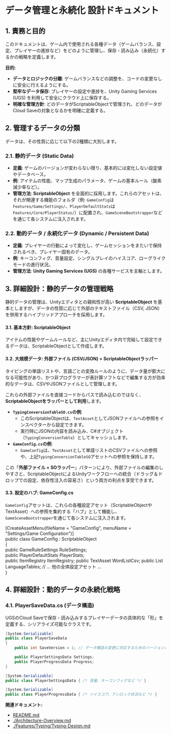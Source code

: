 # **データ管理と永続化 設計ドキュメント**

## **1. 責務と目的**

このドキュメントは、ゲーム内で使用される各種データ（ゲームバランス、設定、プレイヤーの進捗など）をどのように管理し、保存・読み込み（永続化）するかの戦略を定義します。

**目的:**

* **データとロジックの分離**: ゲームバランスなどの調整を、コードの変更なしに安全に行えるようにする。  
* **堅牢なデータ保存**: プレイヤーの設定や進捗を、Unity Gaming Services (UGS) を利用して安全にクラウド上に保存する。  
* **明確な管理方針**: どのデータがScriptableObjectで管理され、どのデータがCloud Saveの対象となるかを明確に定義する。

## **2. 管理するデータの分類**

データは、その性質に応じて以下の2種類に大別します。

### **2.1. 静的データ (Static Data)**

* **定義**: ゲームのバージョンが変わらない限り、基本的には変化しない設定値やデータベース。  
* **例**: アイテムの性能、マップ生成のパラメータ、ゲームの基本ルール（酸素減少率など）。  
* **管理方法**: **ScriptableObject** を全面的に採用します。これらのアセットは、それが関連する機能のフォルダ（例: `GameConfig`は`Features/Game/Settings/`、`PlayerDefaultStats`は`Features/Core/PlayerStatus/`）に配置され、`GameSceneBootstrapper`などを通じて各システムに注入されます。

### **2.2. 動的データ / 永続化データ (Dynamic / Persistent Data)**

* **定義**: プレイヤーの行動によって変化し、ゲームセッションをまたいで保持されるべき、プレイヤー固有のデータ。  
* **例**: キーコンフィグ、音量設定、シングルプレイのハイスコア、ローグライクモードの進行状況。  
* **管理方法**: **Unity Gaming Services (UGS)** の各種サービスを主軸とします。

## **3. 詳細設計：静的データの管理戦略**

静的データの管理は、Unityエディタとの親和性が高い **ScriptableObject** を基本としますが、データの性質に応じて外部のテキストファイル（CSV, JSON）を併用するハイブリッドアプローチを採用します。

#### **3.1. 基本方針: ScriptableObject**
アイテムの性能やゲームルールなど、主にUnityエディタ内で完結して設定できるデータは、ScriptableObjectとして作成します。

#### **3.2. 大規模データ: 外部ファイル (CSV/JSON) + ScriptableObjectラッパー**
タイピングの単語リストや、言語ごとの変換ルールのように、データ量が膨大になる可能性があり、かつ非プログラマーが表計算ソフトなどで編集する方が効率的なデータは、CSVやJSONファイルとして管理します。

これらの外部ファイルを直接コードからパスで読み込むのではなく、**ScriptableObjectをラッパーとして利用**します。

*   **`TypingConversionTableSO.cs`の例**:
    *   このScriptableObjectは、`TextAsset`としてJSONファイルへの参照をインスペクターから設定できます。
    *   実行時にJSONの内容を読み込み、C#オブジェクト（`TypingConversionTable`）としてキャッシュします。
*   **`GameConfig.cs`の例**:
    *   `GameConfig`は、`TextAsset`として単語リストのCSVファイルへの参照や、上記`TypingConversionTableSO`アセットへの参照を保持します。

この「**外部ファイル + SOラッパー**」パターンにより、外部ファイルの編集のしやすさと、ScriptableObjectによるUnityワークフローへの統合（ドラッグ＆ドロップでの設定、依存性注入の容易さ）という両方の利点を享受できます。

#### **3.3. 設定のハブ: GameConfig.cs**
`GameConfig`アセットは、これらの各種設定アセット（ScriptableObjectやTextAsset）への参照を集約する「ハブ」として機能し、`GameSceneBootstrapper`を通じて各システムに注入されます。

[CreateAssetMenu(fileName = "GameConfig", menuName = "Settings/Game Configuration")]  
public class GameConfig : ScriptableObject  
{  
    public GameRuleSettings RuleSettings;  
    public PlayerDefaultStats PlayerStats;  
    public ItemRegistry ItemRegistry;
    public TextAsset WordListCsv;
    public List<LanguageTableMapping> LanguageTables;
    // ... 他の全体設定アセット ...  
}

## **4. 詳細設計：動的データの永続化戦略**

### **4.1. PlayerSaveData.cs (データ構造)**

UGSのCloud Saveで保存・読み込みするプレイヤーデータの具体的な「形」を定義する、シリアライズ可能なクラスです。
```csharp
[System.Serializable]  
public class PlayerSaveData  
{  
    public int SaveVersion = 1; // データ構造の変更に対応するためのバージョン番号

    public PlayerSettingsData Settings;  
    public PlayerProgressData Progress;  
}

[System.Serializable]  
public class PlayerSettingsData { /* 音量、キーコンフィグなど */ }

[System.Serializable]  
public class PlayerProgressData { /* ハイスコア、アンロック状況など */ }
```

**関連ドキュメント:**
* [README.md](./README.md)
* [./Architecture-Overview.md](./Architecture-Overview.md)  
* [./Features/Typing/Typing-Design.md](./Features/Game/Typing/Typing-Design.md)